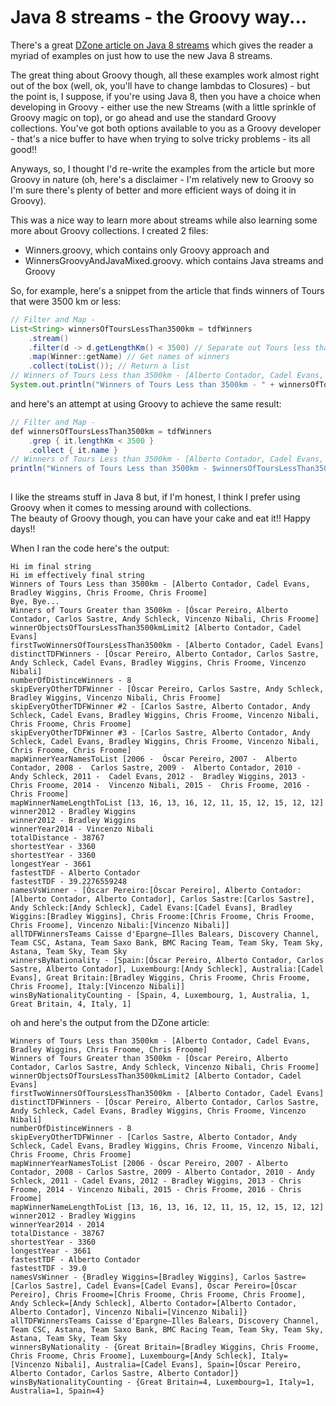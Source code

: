 
# Java 8 streams - the Groovy way...

There's a great [DZone article on Java 8 streams](https://dzone.com/articles/a-java-8-streams-cookbook?edition=268944&utm_source=Daily%20Digest&utm_medium=email&utm_campaign=dd%202017-02-14) which gives the reader 
a myriad of examples on just how to use the new Java 8 streams.


The great thing about Groovy though, all these examples work almost right out of 
the box (well, ok, you'll have to change lambdas to Closures) - but the point is, I suppose, if 
you're using Java 8, then you have a choice when developing in Groovy - either use the new Streams (with a 
little sprinkle of Groovy magic on top), or go ahead and use the standard Groovy collections. 
You've got both options available to you as a Groovy developer - that's a nice buffer to have 
when trying to solve tricky problems - its all good!!


Anyways, so, I thought I'd re-write the examples from the article but more 
Groovy in nature (oh, here's a disclaimer - I'm relatively new to Groovy so I'm 
sure there's plenty of better and more efficient ways of doing it in Groovy).

This was a nice way to learn more about streams while also learning some more about Groovy collections.
I created 2 files:
* Winners.groovy, which contains only Groovy approach and
* WinnersGroovyAndJavaMixed.groovy. which contains Java streams and Groovy


So, for example, here's a snippet from the article that finds winners of Tours that were 3500 km or less:

```java
// Filter and Map -
List<String> winnersOfToursLessThan3500km = tdfWinners
    .stream()
    .filter(d -> d.getLengthKm() < 3500) // Separate out Tours less than 3500km
    .map(Winner::getName) // Get names of winners
    .collect(toList()); // Return a list
// Winners of Tours Less than 3500km - [Alberto Contador, Cadel Evans, Bradley Wiggins, Chris Froome, Chris Froome]        
System.out.println("Winners of Tours Less than 3500km - " + winnersOfToursLessThan3500km);

```

and here's an attempt at using Groovy to achieve the same result:

```java
// Filter and Map -
def winnersOfToursLessThan3500km = tdfWinners
    .grep { it.lengthKm < 3500 }
    .collect { it.name }
// Winners of Tours Less than 3500km - [Alberto Contador, Cadel Evans, Bradley Wiggins, Chris Froome, Chris Froome]
println("Winners of Tours Less than 3500km - $winnersOfToursLessThan3500km")
        
```


I like the streams stuff in Java 8 but, if I'm honest, I think I prefer using Groovy 
when it comes to messing around with collections.  
The beauty of Groovy though, you can have your cake and eat it!! Happy days!!


When I ran the code here's the output:

```
Hi im final string                                                                                                                                      
Hi im effectively final string                                                                                                                          
Winners of Tours Less than 3500km - [Alberto Contador, Cadel Evans, Bradley Wiggins, Chris Froome, Chris Froome]                                        
Bye, Bye...                                                                                                                                             
Winners of Tours Greater than 3500km - [Óscar Pereiro, Alberto Contador, Carlos Sastre, Andy Schleck, Vincenzo Nibali, Chris Froome]                    
winnerObjectsOfToursLessThan3500kmLimit2 [Alberto Contador, Cadel Evans]                                                                                
firstTwoWinnersOfToursLessThan3500km - [Alberto Contador, Cadel Evans]                                                                                  
distinctTDFWinners - [Óscar Pereiro, Alberto Contador, Carlos Sastre, Andy Schleck, Cadel Evans, Bradley Wiggins, Chris Froome, Vincenzo Nibali]        
numberOfDistinceWinners - 8                                                                                                                             
skipEveryOtherTDFWinner - [Óscar Pereiro, Carlos Sastre, Andy Schleck, Bradley Wiggins, Vincenzo Nibali, Chris Froome]                                  
skipEveryOtherTDFWinner #2 - [Carlos Sastre, Alberto Contador, Andy Schleck, Cadel Evans, Bradley Wiggins, Chris Froome, Vincenzo Nibali, Chris Froome, Chris Froome]                                                                                                                                           
skipEveryOtherTDFWinner #3 - [Carlos Sastre, Alberto Contador, Andy Schleck, Cadel Evans, Bradley Wiggins, Chris Froome, Vincenzo Nibali, Chris Froome, Chris Froome]                                                                                                                                           
mapWinnerYearNamesToList [2006 -  Óscar Pereiro, 2007 -  Alberto Contador, 2008 -  Carlos Sastre, 2009 -  Alberto Contador, 2010 -  Andy Schleck, 2011 -  Cadel Evans, 2012 -  Bradley Wiggins, 2013 -  Chris Froome, 2014 -  Vincenzo Nibali, 2015 -  Chris Froome, 2016 -  Chris Froome]                      
mapWinnerNameLengthToList [13, 16, 13, 16, 12, 11, 15, 12, 15, 12, 12]                                                                                  
winner2012 - Bradley Wiggins                                                                                                                            
winner2012 - Bradley Wiggins                                                                                                                            
winnerYear2014 - Vincenzo Nibali                                                                                                                        
totalDistance - 38767                                                                                                                                   
shortestYear - 3360                                                                                                                                     
shortestYear - 3360                                                                                                                                     
longestYear - 3661                                                                                                                                      
fastestTDF - Alberto Contador                                                                                                                           
fastestTDF - 39.2276559248                                                                                                                              
namesVsWinner - [Óscar Pereiro:[Óscar Pereiro], Alberto Contador:[Alberto Contador, Alberto Contador], Carlos Sastre:[Carlos Sastre], Andy Schleck:[Andy Schleck], Cadel Evans:[Cadel Evans], Bradley Wiggins:[Bradley Wiggins], Chris Froome:[Chris Froome, Chris Froome, Chris Froome], Vincenzo Nibali:[Vincenzo Nibali]]                                                                                                                                            
allTDFWinnersTeams Caisse d'Epargne–Illes Balears, Discovery Channel, Team CSC, Astana, Team Saxo Bank, BMC Racing Team, Team Sky, Team Sky, Astana, Team Sky, Team Sky                                                                                                                                         
winnersByNationality - [Spain:[Óscar Pereiro, Alberto Contador, Carlos Sastre, Alberto Contador], Luxembourg:[Andy Schleck], Australia:[Cadel Evans], Great Britain:[Bradley Wiggins, Chris Froome, Chris Froome, Chris Froome], Italy:[Vincenzo Nibali]]                                                       
winsByNationalityCounting - [Spain, 4, Luxembourg, 1, Australia, 1, Great Britain, 4, Italy, 1] 
```

oh and here's the output from the DZone article:

```
Winners of Tours Less than 3500km - [Alberto Contador, Cadel Evans, Bradley Wiggins, Chris Froome, Chris Froome]
Winners of Tours Greater than 3500km - [Óscar Pereiro, Alberto Contador, Carlos Sastre, Andy Schleck, Vincenzo Nibali, Chris Froome]
winnerObjectsOfToursLessThan3500kmLimit2 [Alberto Contador, Cadel Evans]
firstTwoWinnersOfToursLessThan3500km - [Alberto Contador, Cadel Evans]
distinctTDFWinners - [Óscar Pereiro, Alberto Contador, Carlos Sastre, Andy Schleck, Cadel Evans, Bradley Wiggins, Chris Froome, Vincenzo Nibali]
numberOfDistinceWinners - 8
skipEveryOtherTDFWinner - [Carlos Sastre, Alberto Contador, Andy Schleck, Cadel Evans, Bradley Wiggins, Chris Froome, Vincenzo Nibali, Chris Froome, Chris Froome]
mapWinnerYearNamesToList [2006 - Óscar Pereiro, 2007 - Alberto Contador, 2008 - Carlos Sastre, 2009 - Alberto Contador, 2010 - Andy Schleck, 2011 - Cadel Evans, 2012 - Bradley Wiggins, 2013 - Chris Froome, 2014 - Vincenzo Nibali, 2015 - Chris Froome, 2016 - Chris Froome]
mapWinnerNameLengthToList [13, 16, 13, 16, 12, 11, 15, 12, 15, 12, 12]
winner2012 - Bradley Wiggins
winnerYear2014 - 2014
totalDistance - 38767
shortestYear - 3360
longestYear - 3661
fastestTDF - Alberto Contador
fastestTDF - 39.0
namesVsWinner - {Bradley Wiggins=[Bradley Wiggins], Carlos Sastre=[Carlos Sastre], Cadel Evans=[Cadel Evans], Óscar Pereiro=[Óscar Pereiro], Chris Froome=[Chris Froome, Chris Froome, Chris Froome], Andy Schleck=[Andy Schleck], Alberto Contador=[Alberto Contador, Alberto Contador], Vincenzo Nibali=[Vincenzo Nibali]}
allTDFWinnersTeams Caisse d'Epargne–Illes Balears, Discovery Channel, Team CSC, Astana, Team Saxo Bank, BMC Racing Team, Team Sky, Team Sky, Astana, Team Sky, Team Sky
winnersByNationality - {Great Britain=[Bradley Wiggins, Chris Froome, Chris Froome, Chris Froome], Luxembourg=[Andy Schleck], Italy=[Vincenzo Nibali], Australia=[Cadel Evans], Spain=[Óscar Pereiro, Alberto Contador, Carlos Sastre, Alberto Contador]}
winsByNationalityCounting - {Great Britain=4, Luxembourg=1, Italy=1, Australia=1, Spain=4}
```
